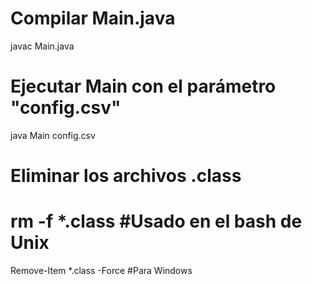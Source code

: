 # Compilar Main.java
javac Main.java

# Ejecutar Main con el parámetro "config.csv"
java Main config.csv

# Eliminar los archivos .class
# rm -f *.class #Usado en el bash de Unix
Remove-Item *.class -Force #Para Windows
